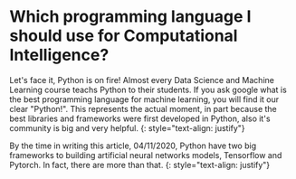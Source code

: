 
# Which programming language I should use for Computational Intelligence?

Let's face it, Python is on fire! Almost every Data Science and Machine Learning course teachs Python to their students. 
If you ask google what is the best programming language for machine learning, you will find it our clear "Python!". 
This represents the actual moment, in part because the best libraries and frameworks were first developed in Python, 
also it's community is big and very helpful. 
{: style="text-align: justify"}

By the time in writing this article, 04/11/2020, Python have two big frameworks to building artificial neural networks models, Tensorflow and Pytorch. 
In fact, there are more than that. 
{: style="text-align: justify"}
